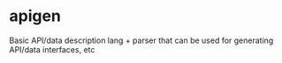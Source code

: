 # apigen
Basic API/data description lang + parser that can be used for generating API/data interfaces, etc
